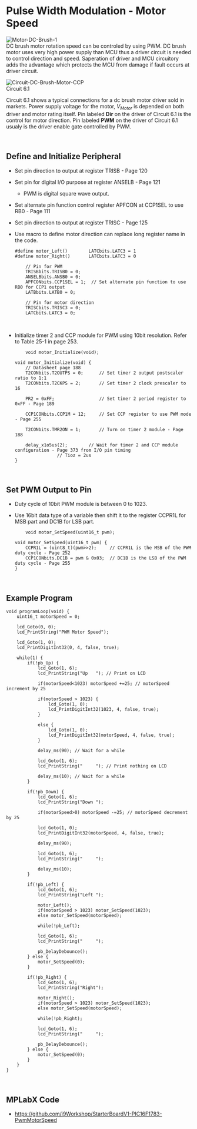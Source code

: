 # Pulse Width Modulation - Motor Speed

![Motor-DC-Brush-1](https://github.com/user-attachments/assets/8efb1921-d0e7-4e3f-af0b-922a036f3b66)
<br/>
DC brush motor rotation speed can be controled by using PWM. 
DC brush motor uses very high power supply than MCU thus a driver circuit is needed to control direction and speed. 
Saperation of driver and MCU circuitory adds the advantage which protects the MCU from damage if fault occurs at driver circuit.
<br/>

![Circuit-DC-Brush-Motor-CCP](https://github.com/user-attachments/assets/aea730a0-2f99-4c37-a1b5-112f4bb2c3d4)
<br/>
Circuit 6.1
<br/>

Circuit 6.1 shows a typical connections for a dc brush motor driver sold in markets. Power supply voltage for the motor, $V_{Motor}$ is depended on both driver and motor rating itself. 
Pin labeled **Dir** on the driver of Circuit 6.1 is the control for motor direction. Pin labeled **PWM** on the driver of Circuit 6.1 usualy is the driver enable gate controlled by PWM.
<br/>

<br/>

## Define and Initialize Peripheral

* Set pin direction to output at register TRISB - Page 120
* Set pin for digital I/O purpose at register ANSELB - Page 121
  - PWM is digital square wave output.
* Set alternate pin function control register APFCON at CCP1SEL to use RB0 - Page 111
* Set pin direction to output at register TRISC - Page 125
* Use macro to define motor direction can replace long register name in the code.
  
  ```
  #define motor_Left()        LATCbits.LATC3 = 1
  #define motor_Right()       LATCbits.LATC3 = 0
  ```
  ```
      // Pin for PWM
      TRISBbits.TRISB0 = 0;
      ANSELBbits.ANSB0 = 0;
      APFCONbits.CCP1SEL = 1;  // Set alternate pin function to use RB0 for CCP1 output
      LATBbits.LATB0 = 0;

      // Pin for motor direction
      TRISCbits.TRISC3 = 0;
      LATCbits.LATC3 = 0;
  ```

<br/>

* Initialize timer 2 and CCP module for PWM using 10bit resolution. Refer to Table 25-1 in page 253.
  
  ```
      void motor_Initialize(void);
  ```
  ```
  void motor_Initialize(void) {
      // Datasheet page 188
      T2CONbits.T2OUTPS = 0;      // Set timer 2 output postscaler ratio to 1:1
      T2CONbits.T2CKPS = 2;       // Set timer 2 clock prescaler to 16
      
      PR2 = 0xFF;                 // Set timer 2 period register to 0xFF - Page 189
      
      CCP1CONbits.CCP1M = 12;     // Set CCP register to use PWM mode - Page 255
      
      T2CONbits.TMR2ON = 1;       // Turn on timer 2 module - Page 188
      
      delay_x1o5us(2); 		  // Wait for timer 2 and CCP module configuration - Page 373 from I/O pin timing
				  // Tioz = 2us
  }
  ```
<br/>

## Set PWM Output to Pin

* Duty cycle of 10bit PWM module is between 0 to 1023.
* Use 16bit data type of a variable then shift it to the register CCPR1L for MSB part and DC1B for LSB part.
  
  ```
      void motor_SetSpeed(uint16_t pwm);
  ```
  ```
  void motor_SetSpeed(uint16_t pwm) {
      CCPR1L = (uint8_t)(pwm>>2);     // CCPR1L is the MSB of the PWM duty cycle - Page 252
      CCP1CONbits.DC1B = pwm & 0x03;  // DC1B is the LSB of the PWM duty cycle - Page 255
  }
  ```
<br/>

## Example Program

```
void programLoop(void) {
    uint16_t motorSpeed = 0;
    
    lcd_Goto(0, 0);
    lcd_PrintString("PWM Motor Speed");
    
    lcd_Goto(1, 0);
    lcd_PrintDigitInt32(0, 4, false, true);
    
    while(1) {
        if(!pb_Up) {
            lcd_Goto(1, 6);
            lcd_PrintString("Up   "); // Print on LCD
            
            if(motorSpeed<1023) motorSpeed +=25; // motorSpeed increment by 25
            
            if(motorSpeed > 1023) {
                lcd_Goto(1, 0);
                lcd_PrintDigitInt32(1023, 4, false, true);
            }
            
            else {
                lcd_Goto(1, 0);
                lcd_PrintDigitInt32(motorSpeed, 4, false, true);
            }
            
            delay_ms(90); // Wait for a while
            
            lcd_Goto(1, 6);
            lcd_PrintString("     "); // Print nothing on LCD
            
            delay_ms(10); // Wait for a while
        }
        
        if(!pb_Down) {
            lcd_Goto(1, 6);
            lcd_PrintString("Down ");
            
            if(motorSpeed>0) motorSpeed -=25; // motorSpeed decrement by 25
            
            lcd_Goto(1, 0);
            lcd_PrintDigitInt32(motorSpeed, 4, false, true);
            
            delay_ms(90);
            
            lcd_Goto(1, 6);
            lcd_PrintString("     ");
            
            delay_ms(10);
        }
        
        if(!pb_Left) {
            lcd_Goto(1, 6);
            lcd_PrintString("Left ");
            
            motor_Left();
            if(motorSpeed > 1023) motor_SetSpeed(1023);
            else motor_SetSpeed(motorSpeed);
            
            while(!pb_Left);
            
            lcd_Goto(1, 6);
            lcd_PrintString("     ");
            
            pb_DelayDebounce();
        } else {
            motor_SetSpeed(0);
        }
        
        if(!pb_Right) {
            lcd_Goto(1, 6);
            lcd_PrintString("Right");
            
            motor_Right();
            if(motorSpeed > 1023) motor_SetSpeed(1023);
            else motor_SetSpeed(motorSpeed);
            
            while(!pb_Right);
            
            lcd_Goto(1, 6);
            lcd_PrintString("     ");
            
            pb_DelayDebounce();
        } else {
            motor_SetSpeed(0);
        }
    }
}
```
<br/>

## MPLabX Code

* https://github.com/i9Workshop/StarterBoardV1-PIC16F1783-PwmMotorSpeed
<br/>

<br/>
